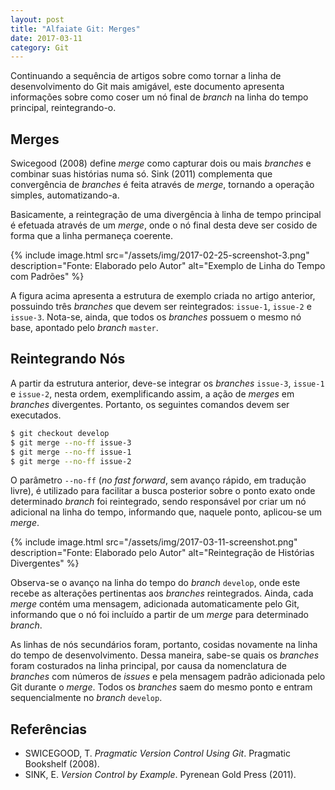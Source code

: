 ```yaml
---
layout: post
title: "Alfaiate Git: Merges"
date: 2017-03-11
category: Git
---
```


Continuando a sequência de artigos sobre como tornar a linha de desenvolvimento do Git mais amigável, este documento apresenta informações sobre como coser um nó final de _branch_ na linha do tempo principal, reintegrando-o.

## Merges

Swicegood (2008) define _merge_ como capturar dois ou mais _branches_ e combinar suas histórias numa só. Sink (2011) complementa que convergência de _branches_ é feita através de _merge_, tornando a operação simples, automatizando-a.

Basicamente, a reintegração de uma divergência à linha de tempo principal é efetuada através de um _merge_, onde o nó final desta deve ser cosido de forma que a linha permaneça coerente.

{% include image.html src="/assets/img/2017-02-25-screenshot-3.png" description="Fonte: Elaborado pelo Autor" alt="Exemplo de Linha do Tempo com Padrões" %}

A figura acima apresenta a estrutura de exemplo criada no artigo anterior, possuindo três _branches_ que devem ser reintegrados: `issue-1`, `issue-2` e `issue-3`. Nota-se, ainda, que todos os _branches_ possuem o mesmo nó base, apontado pelo _branch_ `master`.

## Reintegrando Nós

A partir da estrutura anterior, deve-se integrar os _branches_ `issue-3`, `issue-1` e `issue-2`, nesta ordem, exemplificando assim, a ação de _merges_ em _branches_ divergentes. Portanto, os seguintes comandos devem ser executados.

```bash
$ git checkout develop
$ git merge --no-ff issue-3
$ git merge --no-ff issue-1
$ git merge --no-ff issue-2
```

O parâmetro `--no-ff` (_no fast forward_, sem avanço rápido, em tradução livre), é utilizado para facilitar a busca posterior sobre o ponto exato onde determinado _branch_ foi reintegrado, sendo responsável por criar um nó adicional na linha do tempo, informando que, naquele ponto, aplicou-se um _merge_.

{% include image.html src="/assets/img/2017-03-11-screenshot.png" description="Fonte: Elaborado pelo Autor" alt="Reintegração de Histórias Divergentes" %}

Observa-se o avanço na linha do tempo do _branch_ `develop`, onde este recebe as alterações pertinentas aos _branches_ reintegrados. Ainda, cada _merge_ contém uma mensagem, adicionada automaticamente pelo Git, informando que o nó foi incluído a partir de um _merge_ para determinado _branch_.

As linhas de nós secundários foram, portanto, cosidas novamente na linha do tempo de desenvolvimento. Dessa maneira, sabe-se quais os _branches_ foram costurados na linha principal, por causa da nomenclatura de _branches_ com números de _issues_ e pela mensagem padrão adicionada pelo Git durante o _merge_. Todos os _branches_ saem do mesmo ponto e entram sequencialmente no _branch_ `develop`.

## Referências

* SWICEGOOD, T. _Pragmatic Version Control Using Git_. Pragmatic Bookshelf (2008).
* SINK, E. _Version Control by Example_. Pyrenean Gold Press (2011).
